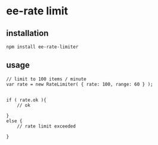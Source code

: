 # ee-rate limit


## installation
	
	npm install ee-rate-limiter

## usage

	// limit to 100 items / minute
	var rate = new RateLimiter( { rate: 100, range: 60 } );


	if ( rate.ok ){
		// ok

	}
	else {
		// rate limit exceeded

	}
